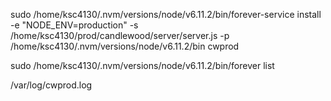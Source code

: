 sudo /home/ksc4130/.nvm/versions/node/v6.11.2/bin/forever-service install -e "NODE_ENV=production" -s /home/ksc4130/prod/candlewood/server/server.js -p /home/ksc4130/.nvm/versions/node/v6.11.2/bin cwprod

sudo /home/ksc4130/.nvm/versions/node/v6.11.2/bin/forever list

/var/log/cwprod.log
